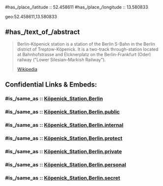 ﻿---
aliases:
- T68_Köpenick
location:
- 52.458611
- 13.580833
---

#has_/place_/latitude :: 52.458611 
#has_/place_/longitude :: 13.580833 

geo:52.458611,13.580833 

## #has_/text_of_/abstract  

> Berlin-Köpenick station is a station of the Berlin S-Bahn in the Berlin district of Treptow-Köpenick. 
> It is a two-track through-station located at Bahnhofstrasse and Elcknerplatz 
> on the Berlin-Frankfurt (Oder) railway ("Lower Silesian–Markish Railway").
>
> [Wikipedia](https://en.wikipedia.org/wiki/Berlin-K%C3%B6penick%20station)


## Confidential Links & Embeds: 

### #is_/same_as :: [Köpenick_Station,Berlin](Köpenick_Station,Berlin.md) 

### #is_/same_as :: [Köpenick_Station,Berlin.public](/_public/Earth/Continent/Europe/Europe~Central/Germany/Germany~West/State~Berlin/cities~Berlin/cities~Berlin/Berlin-city/Stations,Berlin/Köpenick_Station,Berlin.public.md) 

### #is_/same_as :: [Köpenick_Station,Berlin.internal](/_internal/Earth/Continent/Europe/Europe~Central/Germany/Germany~West/State~Berlin/cities~Berlin/cities~Berlin/Berlin-city/Stations,Berlin/Köpenick_Station,Berlin.internal.md) 

### #is_/same_as :: [Köpenick_Station,Berlin.protect](/_protect/Earth/Continent/Europe/Europe~Central/Germany/Germany~West/State~Berlin/cities~Berlin/cities~Berlin/Berlin-city/Stations,Berlin/Köpenick_Station,Berlin.protect.md) 

### #is_/same_as :: [Köpenick_Station,Berlin.private](/_private/Earth/Continent/Europe/Europe~Central/Germany/Germany~West/State~Berlin/cities~Berlin/cities~Berlin/Berlin-city/Stations,Berlin/Köpenick_Station,Berlin.private.md) 

### #is_/same_as :: [Köpenick_Station,Berlin.personal](/_personal/Earth/Continent/Europe/Europe~Central/Germany/Germany~West/State~Berlin/cities~Berlin/cities~Berlin/Berlin-city/Stations,Berlin/Köpenick_Station,Berlin.personal.md) 

### #is_/same_as :: [Köpenick_Station,Berlin.secret](/_secret/Earth/Continent/Europe/Europe~Central/Germany/Germany~West/State~Berlin/cities~Berlin/cities~Berlin/Berlin-city/Stations,Berlin/Köpenick_Station,Berlin.secret.md)

